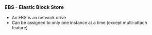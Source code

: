### EBS - Elastic Block Store
- An EBS is an network drive
- Can be assigned to only one instance at a time (except multi-attach feature)